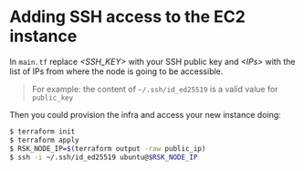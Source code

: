 # Adding SSH access to the EC2 instance
In `main.tf` replace *\<SSH_KEY>* with your SSH public key and *\<IPs>* with the list of IPs from where the node is going to be accessible.  
> For example: the content of `~/.ssh/id_ed25519` is a valid value for `public_key`

Then you could provision the infra and access your new instance doing:
```bash
$ terraform init
$ terraform apply
$ RSK_NODE_IP=$(terraform output -raw public_ip)
$ ssh -i ~/.ssh/id_ed25519 ubuntu@$RSK_NODE_IP
```
